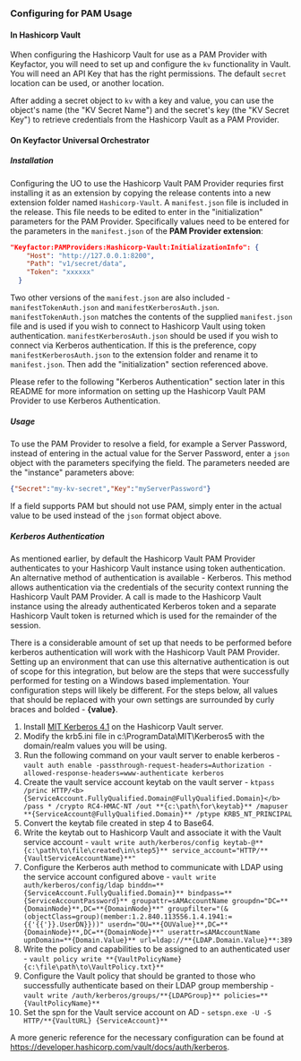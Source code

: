 ### Configuring for PAM Usage
#### In Hashicorp Vault
When configuring the Hashicorp Vault for use as a PAM Provider with Keyfactor, you will need to set up and configure the `kv` functionality in Vault. You will need an API Key that has the right permissions. The default `secret` location can be used, or another location.

After adding a secret object to `kv` with a key and value, you can use the object's name (the "KV Secret Name") and the secret's key (the "KV Secret Key") to retrieve credentials from the Hashicorp Vault as a PAM Provider.

#### On Keyfactor Universal Orchestrator
##### Installation
Configuring the UO to use the Hashicorp Vault PAM Provider requries first installing it as an extension by copying the release contents into a new extension folder named `Hashicorp-Vault`.
A `manifest.json` file is included in the release. This file needs to be edited to enter in the "initialization" parameters for the PAM Provider. Specifically values need to be entered for the parameters in the `manifest.json` of the __PAM Provider extension__:

~~~ json
"Keyfactor:PAMProviders:Hashicorp-Vault:InitializationInfo": {
    "Host": "http://127.0.0.1:8200",
    "Path": "v1/secret/data",
    "Token": "xxxxxx"
  }
~~~

Two other versions of the `manifest.json` are also included - `manifestTokenAuth.json` and `manifestKerberosAuth.json`.  `manifestTokenAuth.json` matches the contents of the supplied `manifest.json` file and is used if you wish to connect to Hashicorp Vault using token authentication.  `manifestKerberosAuth.json` should be used if you wish to connect via Kerberos authentication.  If this is the preference, copy `manifestKerberosAuth.json` to the extension folder and rename it to `manifest.json`.  Then add the "initialization" section referenced above.

Please refer to the following "Kerberos Authentication" section later in this README for more information on setting up the Hashicorp Vault PAM Provider to use Kerberos Authentication.

##### Usage
To use the PAM Provider to resolve a field, for example a Server Password, instead of entering in the actual value for the Server Password, enter a `json` object with the parameters specifying the field.
The parameters needed are the "instance" parameters above:

~~~ json
{"Secret":"my-kv-secret","Key":"myServerPassword"}
~~~

If a field supports PAM but should not use PAM, simply enter in the actual value to be used instead of the `json` format object above.

##### Kerberos Authentication
As mentioned earlier, by default the Hashicorp Vault PAM Provider authenticates to your Hashicorp Vault instance using token authentication.  An alternative method of authentication is available - Kerberos.  This method allows authentication via the credentials of the security context running the Hashicorp Vault PAM Provider.  A call is made to the Hashicorp Vault instance using the already authenticated Kerberos token and a separate Hashicorp Vault token is returned which is used for the remainder of the session.

There is a considerable amount of set up that needs to be performed before kerberos authentication will work with the Hashicorp Vault PAM Provider.  Setting up an environment that can use this alternative authentication is out of scope for this integration, but below are the steps that were successfully performed for testing on a Windows based implementation.  Your configuration steps will likely be different.  For the steps below, all values that should be replaced with your own settings are surrounded by curly braces and bolded - **{value}**.

1. Install [MIT Kerberos 4.1](https://web.mit.edu/kerberos/kfw-4.1/kfw-4.1.html) on the Hashicorp Vault server.
2. Modify the krb5.ini file in c:\ProgramData\MIT\Kerberos5 with the domain/realm values you will be using.
3. Run the following command on your vault server to enable kerberos - `vault auth enable -passthrough-request-headers=Authorization -allowed-response-headers=www-authenticate kerberos`
4. Create the vault service account keytab on the vault server - `ktpass /princ HTTP/<b>{ServiceAccount.FullyQualified.Domain@FullyQualified.Domain}</b> /pass * /crypto RC4-HMAC-NT /out **{c:\path\for\keytab}** /mapuser **{ServiceAccount@FullyQualified.Domain}** /ptype KRB5_NT_PRINCIPAL`
5. Convert the keytab file created in step 4 to Base64.
6. Write the keytab out to Hashicorp Vault and associate it with the Vault service account - `vault write auth/kerberos/config keytab-@**{c:\path\to\file\created\in\step5}** service_account="HTTP/**{VaultServiceAccountName}**"`
7. Configure the Kerberos auth method to communicate with LDAP using the service account configured above - `vault write auth/kerberos/config/ldap binddn=**{ServiceAccount.FullyQualified.Domain}** bindpass=**{ServiceAccountPassword}** groupattr=sAMAccountName groupdn="DC=**{DomainNode}**,DC=**{DomainNode}**" groupfilter="(&(objectClass=group)(member:1.2.840.113556.1.4.1941:={{'{{'}}.UserDN}}))" userdn="OU=**{OUValue}**,DC=**{DomainNode}**,DC=**{DomainNode}**" userattr=sAMAccountName upnDomain=**{Domain.Value}** url=ldap://**{LDAP.Domain.Value}**:389`
8. Write the policy and capabilities to be assigned to an authenticated user - `vault policy write **{VaultPolicyName} {c:\file\path\to\VaultPolicy.txt}**` 
9. Configure the Vault policy that should be granted to those who successfully authenticate based on their LDAP group membership - `vault write /auth/kerberos/groups/**{LDAPGroup}** policies=**{VaultPolicyName}**`
10. Set the spn for the Vault service account on AD - `setspn.exe -U -S HTTP/**{VaultURL} {ServiceAccount}**`

A more generic reference for the necessary configuration can be found at https://developer.hashicorp.com/vault/docs/auth/kerberos.